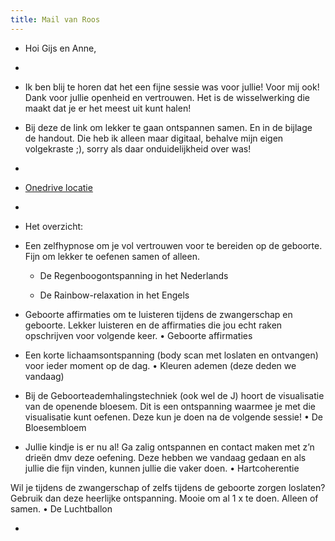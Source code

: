 ```yaml
---
title: Mail van Roos
---
```


- Hoi Gijs en Anne,

- 

- Ik ben blij te horen dat het een fijne sessie was voor
jullie! Voor mij ook! Dank voor jullie openheid en vertrouwen. Het is de
wisselwerking die maakt dat je er het meest uit kunt halen!

- Bij deze de link om lekker te gaan ontspannen
samen. En in de bijlage de handout. Die heb ik alleen maar digitaal,
behalve mijn eigen volgekraste ;), sorry als daar onduidelijkheid over was!

- 

- [Onedrive locatie](https://puurzwanger-my.sharepoint.com/:f:/g/personal/gaby_puurzwanger_onmicrosoft_com/EncgQaomqqlMsnI-VXQ9l2QBS8_2xT2zMgCUA204sz0Pcw?e=eB8MRR)

- 

- Het overzicht:

- Een zelfhypnose om je vol vertrouwen voor te bereiden op de geboorte. Fijn om lekker te oefenen samen of alleen.
	 - De Regenboogontspanning in het Nederlands 

	 - De Rainbow-relaxation in het Engels
 


- Geboorte affirmaties om te luisteren tijdens de zwangerschap en geboorte. Lekker luisteren en de affirmaties die jou echt raken opschrijven voor volgende keer.
•      Geboorte affirmaties 
 


- Een korte lichaamsontspanning (body scan met loslaten en ontvangen) voor ieder moment op de dag. 
•      Kleuren ademen (deze deden we vandaag)
 


- Bij de Geboorteademhalingstechniek (ook wel de J) hoort de visualisatie van de openende bloesem. Dit is een ontspanning waarmee je met die visualisatie kunt oefenen. Deze kun je doen na de volgende sessie!
•      De Bloesembloem
 


- Jullie kindje is er nu al! Ga zalig ontspannen en contact maken met z’n drieën dmv deze oefening. Deze hebben we vandaag gedaan en als jullie die fijn vinden, kunnen jullie die vaker doen.
•      Hartcoherentie
 
Wil je tijdens de zwangerschap of zelfs tijdens de geboorte zorgen loslaten? Gebruik dan deze heerlijke ontspanning. Mooie om al 1 x te doen. Alleen of samen.
•      De Luchtballon


- 
